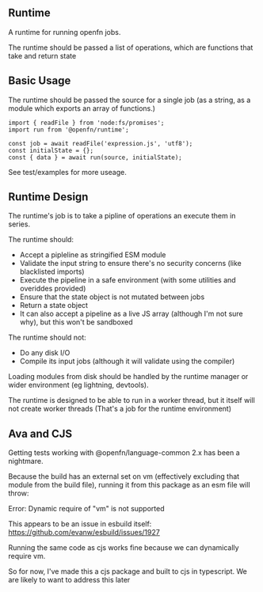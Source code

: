 ## Runtime

A runtime for running openfn jobs.

The runtime should be passed a list of operations, which are functions that take and return state

## Basic Usage

The runtime should be passed the source for a single job (as a string, as a module which exports an array of functions.)

```
import { readFile } from 'node:fs/promises';
import run from '@openfn/runtime';

const job = await readFile('expression.js', 'utf8');
const initialState = {};
const { data } = await run(source, initialState);
```

See test/examples for more useage.

## Runtime Design

The runtime's job is to take a pipline of operations an execute them in series.

The runtime should:
* Accept a pipleline as stringified ESM module
* Validate the input string to ensure there's no security concerns (like blacklisted imports)
* Execute the pipeline in a safe environment (with some utilities and overiddes provided)
* Ensure that the state object is not mutated between jobs
* Return a state object
* It can also accept a pipeline as a live JS array (although I'm not sure why), but this won't be sandboxed

The runtime should not:
* Do any disk I/O 
* Compile its input jobs (although it will validate using the compiler)

Loading modules from disk should be handled by the runtime manager or wider environment (eg lightning, devtools).

The runtime is designed to be able to run in a worker thread, but it itself will not create worker threads (That's a job for the runtime environment)

## Ava and CJS

Getting tests working with @openfn/language-common 2.x has been a nightmare.

Because the build has an external set on vm (effectively excluding that module from the build file), running it from this package as an esm file will throw:

Error: Dynamic require of "vm" is not supported

This appears to be an issue in esbuild itself: https://github.com/evanw/esbuild/issues/1927

Running the same code as cjs works fine because we can dynamically require vm.

So for now, I've made this a cjs package and built to cjs in typescript. We are likely to want to address this later
